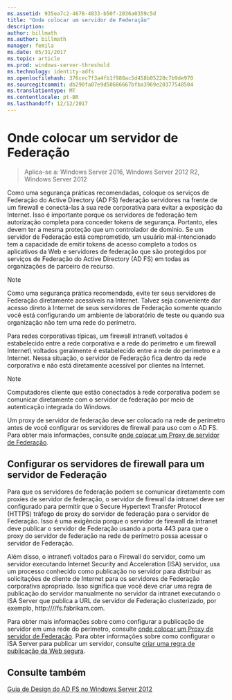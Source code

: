 ```yaml
---
ms.assetid: 935ea7c2-4678-4033-b50f-2036a0359c5d
title: "Onde colocar um servidor de Federação"
description: 
author: billmath
ms.author: billmath
manager: femila
ms.date: 05/31/2017
ms.topic: article
ms.prod: windows-server-threshold
ms.technology: identity-adfs
ms.openlocfilehash: 376cec7f3a4fb1f988ac5d458b05220c7b9de970
ms.sourcegitcommit: db290fa07e9d50686667bfba3969e20377548504
ms.translationtype: MT
ms.contentlocale: pt-BR
ms.lasthandoff: 12/12/2017
---
```

# <a name="where-to-place-a-federation-server"></a>Onde colocar um servidor de Federação

>Aplica-se a: Windows Server 2016, Windows Server 2012 R2, Windows Server 2012

Como uma segurança práticas recomendadas, coloque os serviços de Federação do Active Directory \(AD FS\) federação servidores na frente de um firewall e conectá-las à sua rede corporativa para evitar a exposição da Internet. Isso é importante porque os servidores de federação tem autorização completa para conceder tokens de segurança. Portanto, eles devem ter a mesma proteção que um controlador de domínio. Se um servidor de Federação está comprometido, um usuário mal-intencionado tem a capacidade de emitir tokens de acesso completo a todos os aplicativos da Web e servidores de federação que são protegidos por serviços de Federação do Active Directory \(AD FS\) em todas as organizações de parceiro de recurso.  
  
> [!NOTE]  
> Como uma segurança prática recomendada, evite ter seus servidores de Federação diretamente acessíveis na Internet. Talvez seja conveniente dar acesso direto à Internet de seus servidores de Federação somente quando você está configurando um ambiente de laboratório de teste ou quando sua organização não tem uma rede do perímetro.  
  
Para redes corporativas típicas, um firewall intranet\ voltados é estabelecido entre a rede corporativa e a rede do perímetro e um firewall Internet\ voltados geralmente é estabelecido entre a rede do perímetro e a Internet. Nessa situação, o servidor de Federação fica dentro da rede corporativa e não está diretamente acessível por clientes na Internet.  
  
> [!NOTE]  
> Computadores cliente que estão conectados à rede corporativa podem se comunicar diretamente com o servidor de federação por meio de autenticação integrada do Windows.  
  
Um proxy de servidor de federação deve ser colocado na rede de perímetro antes de você configurar os servidores de firewall para uso com o AD FS. Para obter mais informações, consulte [onde colocar um Proxy de servidor de Federação](Where-to-Place-a-Federation-Server-Proxy.md).  
  
## <a name="configuring-your-firewall-servers-for-a-federation-server"></a>Configurar os servidores de firewall para um servidor de Federação  
Para que os servidores de federação podem se comunicar diretamente com proxies de servidor de federação, o servidor de firewall da intranet deve ser configurado para permitir que o Secure Hypertext Transfer Protocol \(HTTPS\) tráfego de proxy do servidor de federação para o servidor de Federação. Isso é uma exigência porque o servidor de firewall da intranet deve publicar o servidor de Federação usando a porta 443 para que o proxy do servidor de federação na rede de perímetro possa acessar o servidor de Federação.  
  
Além disso, o intranet\ voltados para o Firewall do servidor, como um servidor executando Internet Security and Acceleration \(ISA\) servidor, usa um processo conhecido como publicação no servidor para distribuir as solicitações de cliente de Internet para os servidores de Federação corporativa apropriado. Isso significa que você deve criar uma regra de publicação do servidor manualmente no servidor da intranet executando o ISA Server que publica a URL de servidor de Federação clusterizado, por exemplo, http:///\/fs.fabrikam.com.  
  
Para obter mais informações sobre como configurar a publicação de servidor em uma rede do perímetro, consulte [onde colocar um Proxy de servidor de Federação](Where-to-Place-a-Federation-Server-Proxy.md). Para obter informações sobre como configurar o ISA Server para publicar um servidor, consulte [criar uma regra de publicação da Web segura](https://go.microsoft.com/fwlink/?LinkId=75182).  
  
## <a name="see-also"></a>Consulte também
[Guia de Design do AD FS no Windows Server 2012](AD-FS-Design-Guide-in-Windows-Server-2012.md)
